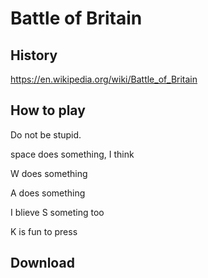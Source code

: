 # Battle of Britain

## History

https://en.wikipedia.org/wiki/Battle_of_Britain


## How to play

Do not be stupid.

space does something, I think

W does something

A does something

I blieve S someting too

K is fun to press

## Download
